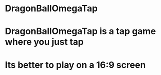 # DragonBallOmegaTap

# DragonBallOmegaTap is a tap game where you just tap
# Its better to play on a 16:9 screen